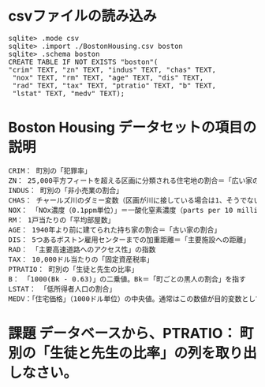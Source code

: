 # csvファイルの読み込み
<pre>
sqlite> .mode csv
sqlite> .import ./BostonHousing.csv boston
sqlite> .schema boston
CREATE TABLE IF NOT EXISTS "boston"(
"crim" TEXT, "zn" TEXT, "indus" TEXT, "chas" TEXT,
 "nox" TEXT, "rm" TEXT, "age" TEXT, "dis" TEXT,
 "rad" TEXT, "tax" TEXT, "ptratio" TEXT, "b" TEXT,
 "lstat" TEXT, "medv" TEXT);
</pre>

#  Boston Housing データセットの項目の説明
<pre>
CRIM： 町別の「犯罪率」
ZN： 25,000平方フィートを超える区画に分類される住宅地の割合＝「広い家の割合」
INDUS： 町別の「非小売業の割合」
CHAS： チャールズ川のダミー変数（区画が川に接している場合は1、そうでない場合は0）＝「川の隣か」
NOX： 「NOx濃度（0.1ppm単位）」＝一酸化窒素濃度（parts per 10 million単位）。この項目を目的変数とする場合もある
RM： 1戸当たりの「平均部屋数」
AGE： 1940年より前に建てられた持ち家の割合＝「古い家の割合」
DIS： 5つあるボストン雇用センターまでの加重距離＝「主要施設への距離」
RAD： 「主要高速道路へのアクセス性」の指数
TAX： 10,000ドル当たりの「固定資産税率」
PTRATIO： 町別の「生徒と先生の比率」
B： 「1000(Bk - 0.63)」の二乗値。Bk＝「町ごとの黒人の割合」を指す
LSTAT： 「低所得者人口の割合」
MEDV：「住宅価格」（1000ドル単位）の中央値。通常はこの数値が目的変数として使われる
</pre>

# 課題 データベースから、PTRATIO： 町別の「生徒と先生の比率」の列を取り出しなさい。
